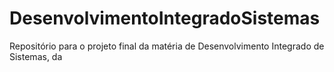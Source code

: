 # DesenvolvimentoIntegradoSistemas
Repositório para o projeto final da matéria de Desenvolvimento Integrado de Sistemas, da 
